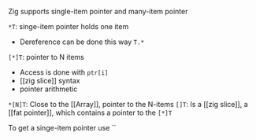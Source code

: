 Zig supports single-item pointer and many-item pointer

`*T`: singe-item pointer holds one item
- Dereference can be done this way `T.*`

`[*]T`: pointer to N items
- Access is done with `ptr[i]`
- [[zig slice]] syntax
- pointer arithmetic


`*[N]T`: Close to the [[Array]], pointer to the N-items
`[]T`: Is a [[zig slice]], a [[fat pointer]], which contains a pointer to the `[*]T`


To get a singe-item pointer use ``
